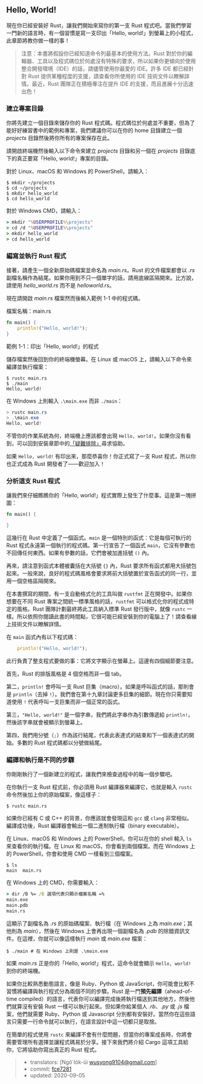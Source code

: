 ## Hello, World!

現在你已經安裝好 Rust，讓我們開始來寫你的第一支 Rust 程式吧。當我們學習一門新的語言時，有一個習慣是寫一支印出「Hello, world!」到螢幕上的小程式，此章節將教你做一樣的事！

> 注意：本書將假設你已經知道命令列最基本的使用方法。Rust 對於你的編輯器、工具以及程式碼位於何處沒有特殊的要求，所以如果你更傾向於使用整合開發環境（IDE）的話，請儘管使用你最愛的 IDE。許多 IDE 都已經針對 Rust 提供某種程度的支援，請查看你所使用的 IDE 技術文件以瞭解詳情。最近，Rust 團隊正在積極專注在提升 IDE 的支援，而且進展十分迅速出色！

### 建立專案目錄

你將先建立一個目錄來儲存你的 Rust 程式碼。程式碼位於何處並不重要，但為了能好好練習書中的範例和專案，我們建議你可以在你的 home 目錄建立一個 *projects* 目錄然後將你所有的專案保存在此。

請開啟終端機然後輸入以下命令來建立 *projects* 目錄和另一個在 *projects* 目錄底下的真正要寫「Hello, world!」專案的目錄。

對於 Linux、macOS 和 Windows 的 PowerShell，請輸入：

```console
$ mkdir ~/projects
$ cd ~/projects
$ mkdir hello_world
$ cd hello_world
```

對於 Windows CMD，請輸入：

```cmd
> mkdir "%USERPROFILE%\projects"
> cd /d "%USERPROFILE%\projects"
> mkdir hello_world
> cd hello_world
```

### 編寫並執行 Rust 程式

接著，請產生一個全新原始碼檔案並命名為 *main.rs*。Rust 的文件檔案都會以 *.rs* 副檔名稱作為結尾。如果你用到不只一個單字的話，請用底線區隔開來。比方說，請使用 *hello_world.rs* 而不是 *helloworld.rs*。

現在請開啟 *main.rs* 檔案然而後輸入範例 1-1 中的程式碼。

<span class="filename">檔案名稱：main.rs</span>

```rust
fn main() {
    println!("Hello, world!");
}
```

<span class="caption">範例 1-1：印出「Hello, world!」的程式</span>

儲存檔案然後回到你的終端機螢幕。在 Linux 或 macOS 上，請輸入以下命令來編譯並執行檔案：

```console
$ rustc main.rs
$ ./main
Hello, world!
```

在 Windows 上則輸入 `.\main.exe` 而非 `./main`：

```powershell
> rustc main.rs
> .\main.exe
Hello, world!
```

不管你的作業系統為何，終端機上應該都會出現 `Hello, world!`。如果你沒有看到，可以回到安裝章節中的[「疑難排除」][troubleshooting]<!-- ignore -->尋求協助。

如果 `Hello, world!` 有印出來，那麼恭喜你！你正式寫了一支 Rust 程式，所以你也正式成為 Rust 開發者了——歡迎加入！

### 分析這支 Rust 程式

讓我們來仔細瞧瞧你的「Hello, world!」程式實際上發生了什麼事。這是第一塊拼圖：

```rust
fn main() {

}
```

這幾行在 Rust 中定義了一個函式。`main` 是一個特別的函式：它是每個可執行的 Rust 程式永遠第一個執行的程式碼。第一行宣告了一個函式 `main`，它沒有參數也不回傳任何東西。如果有參數的話，它們會被加進括號 `()` 內。

再來，請注意到函式本體被囊括在大括號 `{}` 內，Rust 要求所有函式都用大括號包起來。一般來說，良好的程式碼風格會要求將前大括號置於宣告函式的同一行，並用一個空格區隔開來。

在本書撰寫的期間，有一支自動格式化的工具叫做 `rustfmt` 正在開發中。如果你想要在不同 Rust 專案之間統一標準風格的話，`rustfmt` 可以格式化你的程式成特定的風格。Rust 團隊計劃最終將此工具納入標準 Rust 發行版中，就像 `rustc` 一樣。所以依照你閱讀此書的時間點，它很可能已經安裝到你的電腦上了！請查看線上技術文件以瞭解詳情。

在 `main` 函式內有以下程式碼：

```rust
    println!("Hello, world!");
```

此行負責了整支程式要做的事：它將文字顯示在螢幕上。這邊有四個細節要注意。

首先，Rust 的排版風格是 4 個空格而非一個 tab。

第二，`println!` 會呼叫一支 Rust 巨集（macro）。如果是呼叫函式的話，那則會是 `println`（去掉 `!`）。我們會在第十九章討論更多巨集的細節。現在你只需要知道使用 `!` 代表呼叫一支巨集而非一個正常的函式。

第三，`"Hello, world!"` 是一個字串，我們將此字串作為引數傳遞給 `println!`，然後該字串就會被顯示到螢幕上。

第四，我們用分號（`;`）作為該行結尾，代表此表達式的結束和下一個表達式的開始。多數的 Rust 程式碼都以分號做結尾。

### 編譯和執行是不同的步驟

你剛剛執行了一個新建立的程式，讓我們來檢查過程中的每一個步驟吧。

在你執行一支 Rust 程式前，你必須用 Rust 編譯器來編譯它，也就是輸入 `rustc` 命令然後加上你的原始檔案，像這樣子：

```console
$ rustc main.rs
```

如果你已經有 C 或 C++ 的背景，你應該就會發現這和 `gcc` 或 `clang` 非常相似。編譯成功後，Rust 編譯器會輸出一個二進制執行檔（binary executable）。

在 Linux、macOS 和 Windows 上的 PowerShell，你可以在你的 shell 輸入 `ls` 來查看你的執行檔。在 Linux 和 macOS，你會看到兩個檔案。而在 Windows 上的 PowerShell，你會和使用 CMD 一樣看到三個檔案。

```text
$ ls
main  main.rs
```

在 Windows 上的 CMD，你需要輸入：

```cmd
> dir /B %= /B 選項代表只顯示檔案名稱 =%
main.exe
main.pdb
main.rs
```

這顯示了副檔名為 *.rs*  的原始碼檔案、執行檔（在 Windows 上為 *main.exe*；其他則為 *main*），然後在 Windows 上會再出現一個副檔名為 *.pdb* 的除錯資訊文件。在這裡，你就可以像這樣執行 *main* 或 *main.exe* 檔案：

```console
$ ./main # 在 Windows 上則是 .\main.exe
```

如果 *main.rs* 正是你的「Hello, world!」程式，這命令就會顯示 `Hello, world!` 到你的終端機。

如果你比較熟悉動態語言，像是 Ruby、Python 或 JavaScript，你可能會比較不習慣將編譯與執行程式分為兩個不同的步驟。Rust 是一門**預先編譯**（ahead-of-time compiled）的語言，代表你可以編譯完成後將執行檔送到其他地方，然後他們就算沒有安裝 Rust 一樣可以執行起來。但如果你給某個人 *.rb*、*.py* 或 *.js* 檔案，他們就需要 Ruby、Python 或 Javascript 分別都有安裝好。當然你在這些語言只需要一行命令就可以執行，在語言設計中這一切都只是取捨。

在簡單的程式使用 `rustc` 來編譯不會有什麼問題，但當你的專案成長時，你將會需要管理所有選擇並讓程式碼易於分享。接下來我們將介紹 Cargo 這項工具給你，它將協助你寫出真正的 Rust 程式。

[troubleshooting]: ch01-01-installation.html#疑難排除

> - translators: [Ngô͘ Io̍k-ūi <wusyong9104@gmail.com>]
> - commit: [fce7281](https://github.com/rust-lang/book/blob/fce7281061fd4b18a87075f43c17fc3168230a21/src/ch01-02-hello-world.md)
> - updated: 2020-09-05